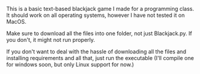 This is a basic text-based blackjack game I made for a programming class. It should work on all operating systems, however I have not tested it on MacOS.

Make sure to download all the files into one folder, not just Blackjack.py. If you don't, it might not run properly.

If you don't want to deal with the hassle of downloading all the files and installing requirements and all that, just run the executable (I'll compile one for windows soon, but only Linux support for now.)
